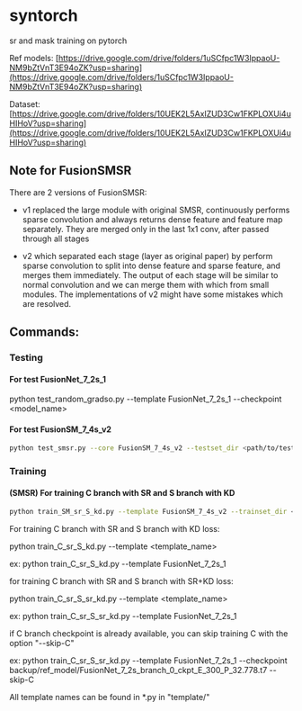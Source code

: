 # syntorch
 sr and mask training on pytorch
 
Ref models:
[https://drive.google.com/drive/folders/1uSCfpc1W3IppaoU-NM9bZtVnT3E94oZK?usp=sharing](https://drive.google.com/drive/folders/1uSCfpc1W3IppaoU-NM9bZtVnT3E94oZK?usp=sharing)

Dataset:
[https://drive.google.com/drive/folders/10UEK2L5AxIZUD3Cw1FKPLOXUi4uHIHoV?usp=sharing](https://drive.google.com/drive/folders/10UEK2L5AxIZUD3Cw1FKPLOXUi4uHIHoV?usp=sharing)

## Note for FusionSMSR

There are 2 versions of FusionSMSR: 

- v1 replaced the large module with original SMSR, continuously performs sparse convolution and always returns dense feature and feature map separately. They are merged only in the last 1x1 conv, after passed through all stages

- v2 which separated each stage (layer as original paper) by perform sparse convolution to split into dense feature and sparse feature, and merges them immediately. The output of each stage will be similar to normal convolution and we can merge them with which from small modules. The implementations of v2 might have some mistakes which are resolved.


## Commands:

### Testing
#### For test FusionNet_7_2s_1
python test_random_gradso.py --template FusionNet_7_2s_1 --checkpoint <model_name>

#### For test FusionSM_7_4s_v2
```bash
python test_smsr.py --core FusionSM_7_4s_v2 --testset_dir <path/to/testset>
```

### Training

#### (SMSR) For training C branch with SR and S branch with KD
```bash
python train_SM_sr_S_kd.py --template FusionSM_7_4s_v2 --trainset_dir <path/to/trainset> --testset_dir <path/to/testset> -- cv_dir <path/to/save>
```

For training C branch with SR and S branch with KD loss:

python train_C_sr_S_kd.py --template <template_name>

ex: python train_C_sr_S_kd.py --template FusionNet_7_2s_1

for training C branch with SR and S branch with SR+KD loss:

python train_C_sr_S_sr_kd.py --template <template_name>

ex: python train_C_sr_S_sr_kd.py --template FusionNet_7_2s_1

if C branch checkpoint is already available, you can skip training C with the option "--skip-C"

ex: python train_C_sr_S_sr_kd.py --template FusionNet_7_2s_1 --checkpoint backup/ref_model/FusionNet_7_2s_branch_0_ckpt_E_300_P_32.778.t7 --skip-C

All template names can be found in *.py in "template/"
